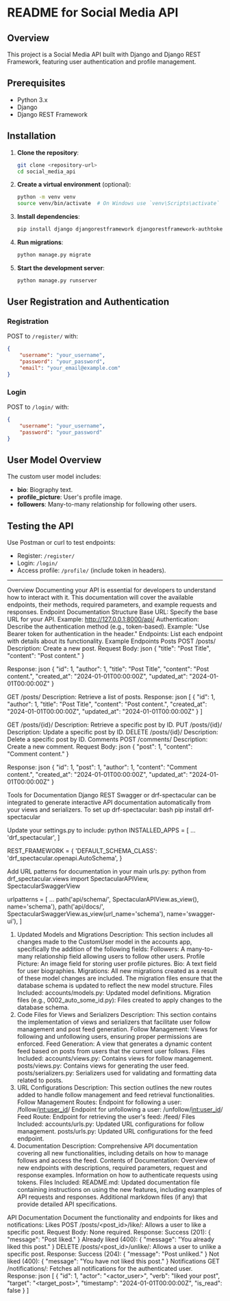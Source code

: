 # README for Social Media API

## Overview

This project is a Social Media API built with Django and Django REST Framework, featuring user authentication and profile management.

## Prerequisites

- Python 3.x
- Django
- Django REST Framework

## Installation

1. **Clone the repository**:
   ```bash
   git clone <repository-url>
   cd social_media_api
   ```

2. **Create a virtual environment** (optional):
   ```bash
   python -m venv venv
   source venv/bin/activate  # On Windows use `venv\Scripts\activate`
   ```

3. **Install dependencies**:
   ```bash
   pip install django djangorestframework djangorestframework-authtoken
   ```

4. **Run migrations**:
   ```bash
   python manage.py migrate
   ```

5. **Start the development server**:
   ```bash
   python manage.py runserver
   ```

## User Registration and Authentication

### Registration

POST to `/register/` with:
```json
{
    "username": "your_username",
    "password": "your_password",
    "email": "your_email@example.com"
}
```

### Login

POST to `/login/` with:
```json
{
    "username": "your_username",
    "password": "your_password"
}
```

## User Model Overview

The custom user model includes:
- **bio**: Biography text.
- **profile_picture**: User's profile image.
- **followers**: Many-to-many relationship for following other users.

## Testing the API

Use Postman or curl to test endpoints:
- Register: `/register/`
- Login: `/login/`
- Access profile: `/profile/` (include token in headers).

---
Overview
Documenting your API is essential for developers to understand how to interact with it. This documentation will cover the available endpoints, their methods, required parameters, and example requests and responses.
Endpoint Documentation Structure
Base URL: Specify the base URL for your API.
Example: http://127.0.0.1:8000/api/
Authentication: Describe the authentication method (e.g., token-based).
Example: "Use Bearer token for authentication in the header."
Endpoints:
List each endpoint with details about its functionality.
Example Endpoints
Posts
POST /posts/
Description: Create a new post.
Request Body:
json
{
    "title": "Post Title",
    "content": "Post content."
}

Response:
json
{
    "id": 1,
    "author": 1,
    "title": "Post Title",
    "content": "Post content.",
    "created_at": "2024-01-01T00:00:00Z",
    "updated_at": "2024-01-01T00:00:00Z"
}

GET /posts/
Description: Retrieve a list of posts.
Response:
json
[
    {
        "id": 1,
        "author": 1,
        "title": "Post Title",
        "content": "Post content.",
        "created_at": "2024-01-01T00:00:00Z",
        "updated_at": "2024-01-01T00:00:00Z"
    }
]

GET /posts/{id}/
Description: Retrieve a specific post by ID.
PUT /posts/{id}/
Description: Update a specific post by ID.
DELETE /posts/{id}/
Description: Delete a specific post by ID.
Comments
POST /comments/
Description: Create a new comment.
Request Body:
json
{
    "post": 1,
    "content": "Comment content."
}

Response:
json
{
    "id": 1,
    "post": 1,
    "author": 1,
    "content": "Comment content.",
    "created_at": "2024-01-01T00:00:00Z",
    "updated_at": "2024-01-01T00:00:00Z"
}

Tools for Documentation
Django REST Swagger or drf-spectacular can be integrated to generate interactive API documentation automatically from your views and serializers.
To set up drf-spectacular:
bash
pip install drf-spectacular

Update your settings.py to include:
python
INSTALLED_APPS = [
    ...
    'drf_spectacular',
]

REST_FRAMEWORK = {
    'DEFAULT_SCHEMA_CLASS': 'drf_spectacular.openapi.AutoSchema',
}

Add URL patterns for documentation in your main urls.py:
python
from drf_spectacular.views import SpectacularAPIView, SpectacularSwaggerView

urlpatterns = [
    ...
    path('api/schema/', SpectacularAPIView.as_view(), name='schema'),
    path('api/docs/', SpectacularSwaggerView.as_view(url_name='schema'), name='swagger-ui'),
]


1. Updated Models and Migrations
Description: This section includes all changes made to the CustomUser model in the accounts app, specifically the addition of the following fields:
Followers: A many-to-many relationship field allowing users to follow other users.
Profile Picture: An image field for storing user profile pictures.
Bio: A text field for user biographies.
Migrations: All new migrations created as a result of these model changes are included. The migration files ensure that the database schema is updated to reflect the new model structure.
Files Included:
accounts/models.py: Updated model definitions.
Migration files (e.g., 0002_auto_some_id.py): Files created to apply changes to the database schema.
2. Code Files for Views and Serializers
Description: This section contains the implementation of views and serializers that facilitate user follow management and post feed generation.
Follow Management:
Views for following and unfollowing users, ensuring proper permissions are enforced.
Feed Generation:
A view that generates a dynamic content feed based on posts from users that the current user follows.
Files Included:
accounts/views.py: Contains views for follow management.
posts/views.py: Contains views for generating the user feed.
posts/serializers.py: Serializers used for validating and formatting data related to posts.
3. URL Configurations
Description: This section outlines the new routes added to handle follow management and feed retrieval functionalities.
Follow Management Routes:
Endpoint for following a user: /follow/<int:user_id>/
Endpoint for unfollowing a user: /unfollow/<int:user_id>/
Feed Route:
Endpoint for retrieving the user's feed: /feed/
Files Included:
accounts/urls.py: Updated URL configurations for follow management.
posts/urls.py: Updated URL configurations for the feed endpoint.
4. Documentation
Description: Comprehensive API documentation covering all new functionalities, including details on how to manage follows and access the feed.
Contents of Documentation:
Overview of new endpoints with descriptions, required parameters, request and response examples.
Information on how to authenticate requests using tokens.
Files Included:
README.md: Updated documentation file containing instructions on using the new features, including examples of API requests and responses.
Additional markdown files (if any) that provide detailed API specifications.

API Documentation
Document the functionality and endpoints for likes and notifications:
Likes
POST /posts/<post_id>/like/: Allows a user to like a specific post.
Request Body: None required.
Response:
Success (201): { "message": "Post liked." }
Already liked (400): { "message": "You already liked this post." }
DELETE /posts/<post_id>/unlike/: Allows a user to unlike a specific post.
Response:
Success (204): { "message": "Post unliked." }
Not liked (400): { "message": "You have not liked this post." }
Notifications
GET /notifications/: Fetches all notifications for the authenticated user.
Response:
json
[
    {
        "id": 1,
        "actor": "<actor_user>",
        "verb": "liked your post",
        "target": "<target_post>",
        "timestamp": "2024-01-01T00:00:00Z",
        "is_read": false
    }
]
